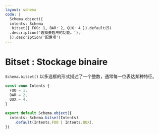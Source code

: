 ```yaml
---
layout: schema
code: |
  Schema.object({
  intents: Schema
  .bitset({ FOO: 1, BAR: 2, QUX: 4 }).default(5)
  .description('选择要启用的功能。'),
  }).description('配置项')
---
```


# Bitset : Stockage binaire

`Schema.bitset()` 以多选框的形式描述了一个整数，通常每一位表达某种特征。

```ts
const enum Intents {
  FOO = 1,
  BAR = 2,
  QUX = 4,
}

export default Schema.object({
  intents: Schema.bitset(Intents)
    .default(Intents.FOO | Intents.QUX),
})
```
